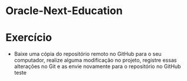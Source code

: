 # Oracle-Next-Education
# Exercício 
  - Baixe uma cópia do repositório remoto no GitHub para o seu computador, realize alguma modificação no projeto, registre essas alterações no Git e as envie novamente para o         repositório  no GitHub
  teste 